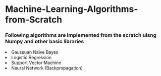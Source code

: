 # Machine-Learning-Algorithms-from-Scratch

<h3> Following algorithms are implemented from the scratch uisng Numpy and other basic libraries </h3>

<li> Gaussuan Naive Bayes </li>
<li> Logistic Regression</li>
<li> Support Vector Machine </li>
<li> Neural Network (Backpropagation) </li>
